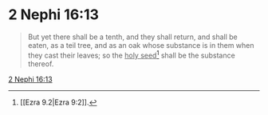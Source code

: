 # 2 Nephi 16:13

> But yet there shall be a tenth, and they shall return, and shall be eaten, as a teil tree, and as an oak whose substance is in them when they cast their leaves; so the <u>holy seed</u>[^a] shall be the substance thereof.

[2 Nephi 16:13](https://www.churchofjesuschrist.org/study/scriptures/bofm/2-ne/16?lang=eng&id=p13#p13)


[^a]: [[Ezra 9.2|Ezra 9:2]].  
